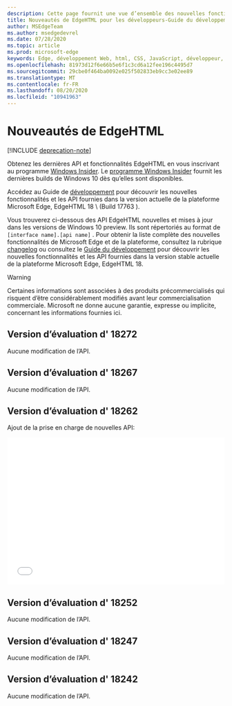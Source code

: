 ```yaml
---
description: Cette page fournit une vue d’ensemble des nouvelles fonctionnalités de EdgeHTML Preview pour les développeurs.
title: Nouveautés de EdgeHTML pour les développeurs-Guide du développement
author: MSEdgeTeam
ms.author: msedgedevrel
ms.date: 07/28/2020
ms.topic: article
ms.prod: microsoft-edge
keywords: Edge, développement Web, html, CSS, JavaScript, développeur, nouveautés de Microsoft Edge, nouvelles API dans Microsoft Edge, edgehtml, edgehtml Preview builds
ms.openlocfilehash: 81973d12f6e66b5e6f1c3cd6a12fee196c4495d7
ms.sourcegitcommit: 29cbe0f464ba0092e025f502833eb9cc3e02ee89
ms.translationtype: MT
ms.contentlocale: fr-FR
ms.lasthandoff: 08/20/2020
ms.locfileid: "10941963"
---
```

# Nouveautés de EdgeHTML  

[!INCLUDE [deprecation-note](../includes/legacy-edge-note.md)]  

Obtenez les dernières API et fonctionnalités EdgeHTML en vous inscrivant au programme [Windows Insider](https://insider.windows.com).  Le [programme Windows Insider](https://insider.windows.com) fournit les dernières builds de Windows 10 dès qu’elles sont disponibles.  

Accédez au Guide de [développement](../dev-guide.md) pour découvrir les nouvelles fonctionnalités et les API fournies dans la version actuelle de la plateforme Microsoft Edge, EdgeHTML 18 \ (Build 17763 \).  

Vous trouverez ci-dessous des API EdgeHTML nouvelles et mises à jour dans les versions de Windows 10 preview. Ils sont répertoriés au format de `[interface name].[api name]` .  Pour obtenir la liste complète des nouvelles fonctionnalités de Microsoft Edge et de la plateforme, consultez la rubrique [changelog](https://developer.microsoft.com/microsoft-edge/platform/changelog) ou consultez le [Guide du développement](../dev-guide.md) pour découvrir les nouvelles fonctionnalités et les API fournies dans la version stable actuelle de la plateforme Microsoft Edge, EdgeHTML 18.   

> [!WARNING] 
> Certaines informations sont associées à des produits précommercialisés qui risquent d’être considérablement modifiés avant leur commercialisation commerciale.  Microsoft ne donne aucune garantie, expresse ou implicite, concernant les informations fournies ici.  

## Version d’évaluation d' 18272  

Aucune modification de l’API.  

## Version d’évaluation d' 18267  

Aucune modification de l’API.  

## Version d’évaluation d' 18262  

Ajout de la prise en charge de nouvelles API:  

<iframe height='341' scrolling='no' title='Version 17682 de EdgeHTML preview' src='//codepen.io/MSEdgeDev/embed/5a691c1840690352f409d3788b8167fa/?height=341&theme-id=23761&default-tab=result&embed-version=2' frameborder='no' allowtransparency='true' allowfullscreen='true' style='width: 100%;'>Pour plus d’EdgeHTML, voir la <a href='https://codepen.io/MSEdgeDev/pen/5a691c1840690352f409d3788b8167fa/'> version 17682 de PEN Preview </a> ( <a href='https://codepen.io/MSEdgeDev'> @MSEdgeDev </a> ) sur <a href='https://codepen.io'> CodePen </a> .  </iframe>  

## Version d’évaluation d' 18252  

Aucune modification de l’API.  

## Version d’évaluation d' 18247  

Aucune modification de l’API.  

## Version d’évaluation d' 18242  

Aucune modification de l’API.  
